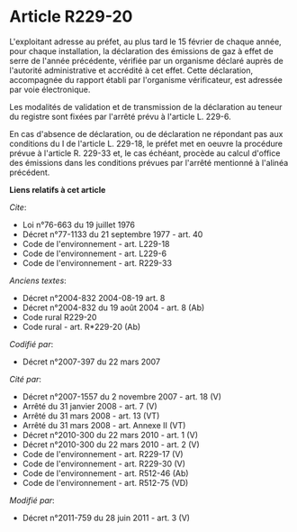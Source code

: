 # Article R229-20

L'exploitant adresse au préfet, au plus tard le 15 février de chaque année, pour chaque installation, la déclaration des
émissions de gaz à effet de serre de l'année précédente, vérifiée par un organisme déclaré auprès de l'autorité
administrative et accrédité à cet effet. Cette déclaration, accompagnée du rapport établi par l'organisme vérificateur, est
adressée par voie électronique. 

Les modalités de validation et de transmission de la déclaration au teneur du registre sont fixées par l'arrêté prévu à
l'article L. 229-6. 

En cas d'absence de déclaration, ou de déclaration ne répondant pas aux conditions du I de l'article L. 229-18, le préfet met
en oeuvre la procédure prévue à l'article R. 229-33 et, le cas échéant, procède au calcul d'office des émissions dans les
conditions prévues par l'arrêté mentionné à l'alinéa précédent.

**Liens relatifs à cet article**

_Cite_:

  - Loi n°76-663 du 19 juillet 1976
  - Décret n°77-1133 du 21 septembre 1977 - art. 40
  - Code de l'environnement - art. L229-18
  - Code de l'environnement - art. L229-6
  - Code de l'environnement - art. R229-33

_Anciens textes_:

  - Décret n°2004-832 2004-08-19 art. 8
  - Décret n°2004-832 du 19 août 2004 - art. 8 (Ab)
  - Code rural R229-20
  - Code rural - art. R*229-20 (Ab)

_Codifié par_:

  - Décret n°2007-397 du 22 mars 2007

_Cité par_:

  - Décret n°2007-1557 du 2 novembre 2007 - art. 18 (V)
  - Arrêté du 31 janvier 2008 - art. 7 (V)
  - Arrêté du 31 mars 2008 - art. 13 (VT)
  - Arrêté du 31 mars 2008 - art. Annexe II (VT)
  - Décret n°2010-300 du 22 mars 2010 - art. 1 (V)
  - Décret n°2010-300 du 22 mars 2010 - art. 2 (V)
  - Code de l'environnement - art. R229-17 (V)
  - Code de l'environnement - art. R229-30 (V)
  - Code de l'environnement - art. R512-46 (Ab)
  - Code de l'environnement - art. R512-75 (VD)

_Modifié par_:

  - Décret n°2011-759 du 28 juin 2011 - art. 3 (V)
